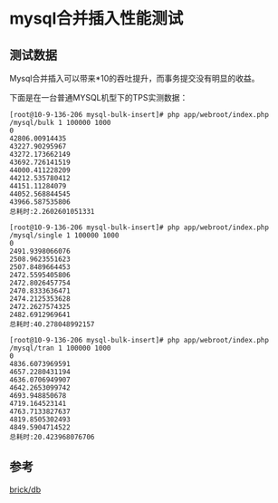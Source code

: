 # mysql合并插入性能测试

## 测试数据

Mysql合并插入可以带来*10的吞吐提升，而事务提交没有明显的收益。

下面是在一台普通MYSQL机型下的TPS实测数据：

```
[root@10-9-136-206 mysql-bulk-insert]# php app/webroot/index.php /mysql/bulk 1 100000 1000
0
42806.00914435
43227.90295967
43272.173662149
43692.726141519
44000.411228209
44212.535780412
44151.11284079
44052.568844545
43966.587535806
总耗时:2.2602601051331

[root@10-9-136-206 mysql-bulk-insert]# php app/webroot/index.php /mysql/single 1 100000 1000
0
2491.9398066076
2508.9623551623
2507.8489664453
2472.5595405806
2472.8026457754
2470.8333636471
2474.2125353628
2472.2627574325
2482.6912969641
总耗时:40.278048992157

[root@10-9-136-206 mysql-bulk-insert]# php app/webroot/index.php /mysql/tran 1 100000 1000
0
4836.6073969591
4657.2280431194
4636.0706949907
4642.2653099742
4693.948850678
4719.164523141
4763.7133827637
4819.8505302493
4849.5904714522
总耗时:20.423968076706
```

## 参考

[brick/db](https://github.com/brick/db)